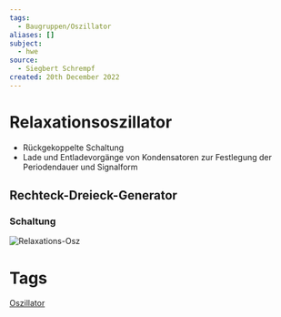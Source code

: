 ```yaml
---
tags:
  - Baugruppen/Oszillator
aliases: []
subject:
  - hwe
source:
  - Siegbert Schrempf
created: 20th December 2022
---
```


# Relaxationsoszillator

- Rückgekoppelte Schaltung
- Lade und Entladevorgänge von Kondensatoren zur Festlegung der Periodendauer und Signalform

## Rechteck-Dreieck-Generator

### Schaltung

![Relaxations-Osz](../assets/Relaxations-Osz.png)

# Tags

[Oszillator](Clock%20Generierung.md)
